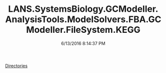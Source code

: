 ﻿---
title: LANS.SystemsBiology.GCModeller.AnalysisTools.ModelSolvers.FBA.GCModeller.FileSystem.KEGG
date: 6/13/2016 8:14:37 PM
---

[Directories](T-LANS.SystemsBiology.GCModeller.AnalysisTools.ModelSolvers.FBA.GCModeller.FileSystem.KEGG.Directories.html)
